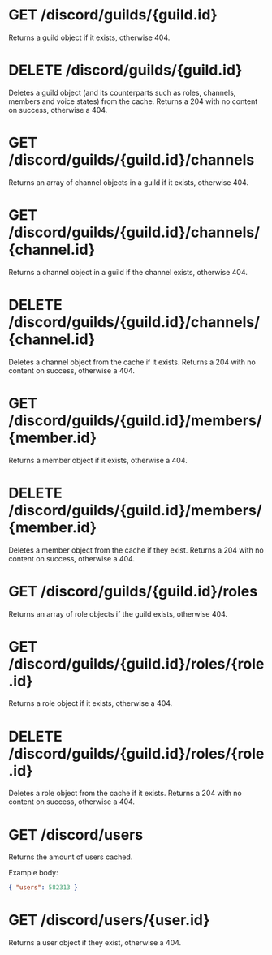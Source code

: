 # GET /discord/guilds/{guild.id}

Returns a guild object if it exists, otherwise 404.

# DELETE /discord/guilds/{guild.id}

Deletes a guild object (and its counterparts such as roles, channels, members and voice states) from the cache. Returns a 204 with no content on success, otherwise a 404.

# GET /discord/guilds/{guild.id}/channels

Returns an array of channel objects in a guild if it exists, otherwise 404.

# GET /discord/guilds/{guild.id}/channels/{channel.id}

Returns a channel object in a guild if the channel exists, otherwise 404.

# DELETE /discord/guilds/{guild.id}/channels/{channel.id}

Deletes a channel object from the cache if it exists. Returns a 204 with no content on success, otherwise a 404.

# GET /discord/guilds/{guild.id}/members/{member.id}

Returns a member object if it exists, otherwise a 404.

# DELETE /discord/guilds/{guild.id}/members/{member.id}

Deletes a member object from the cache if they exist. Returns a 204 with no content on success, otherwise a 404.

# GET /discord/guilds/{guild.id}/roles

Returns an array of role objects if the guild exists, otherwise 404.

# GET /discord/guilds/{guild.id}/roles/{role.id}

Returns a role object if it exists, otherwise a 404.

# DELETE /discord/guilds/{guild.id}/roles/{role.id}

Deletes a role object from the cache if it exists. Returns a 204 with no content on success, otherwise a 404.

# GET /discord/users

Returns the amount of users cached.

Example body:
```json
{ "users": 582313 }
```

# GET /discord/users/{user.id}

Returns a user object if they exist, otherwise a 404.